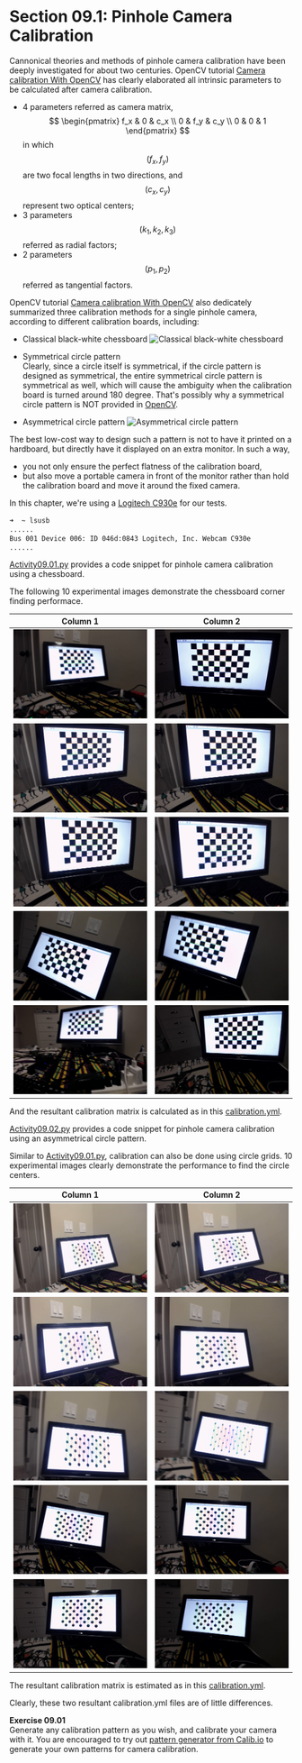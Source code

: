 # Section 09.1: Pinhole Camera Calibration

Cannonical theories and methods of pinhole camera calibration have been deeply investigated for about two centuries. OpenCV tutorial [Camera calibration With OpenCV](https://docs.opencv.org/4.2.0/d4/d94/tutorial_camera_calibration.html) has clearly elaborated all intrinsic parameters to be calculated after camera calibration.
- 4 parameters referred as camera matrix,
$$
\begin{pmatrix}
f_x & 0 & c_x \\
0 & f_y & c_y \\
0 & 0 & 1
\end{pmatrix}
$$
in which $$(f_x, f_y)$$ are two focal lengths in two directions, and $$(c_x, c_y)$$ represent two optical centers;
- 3 parameters $$(k_1, k_2, k_3)$$ referred as radial factors;
- 2 parameters $$(p_1, p_2)$$ referred as tangential factors.

OpenCV tutorial [Camera calibration With OpenCV](https://docs.opencv.org/4.2.0/d4/d94/tutorial_camera_calibration.html) also dedicately summarized three calibration methods for a single pinhole camera, according to different calibration boards, including:
- Classical black-white chessboard
![Classical black-white chessboard](https://docs.opencv.org/4.2.0/pattern.png)

- Symmetrical circle pattern<br/>
Clearly, since a circle itself is symmetrical, if the circle pattern is designed as symmetrical, the entire symmetrical circle pattern is symmetrical as well, which will cause the ambiguity when the calibration board is turned around 180 degree. That's possibly why a symmetrical circle pattern is NOT provided in [OpenCV](https://opencv.org/).


- Asymmetrical circle pattern
![Asymmetrical circle pattern](https://docs.opencv.org/4.2.0/acircles_pattern.png)


The best low-cost way to design such a pattern is not to have it printed on a hardboard, but directly have it displayed on an extra monitor. In such a way,
- you not only ensure the perfect flatness of the calibration board,
- but also move a portable camera in front of the monitor rather than hold the calibration board and move it around the fixed camera.


In this chapter, we're using a [Logitech C930e](https://www.logitech.com/en-us/product/c930e-webcam) for our tests.

```console
➜  ~ lsusb
......
Bus 001 Device 006: ID 046d:0843 Logitech, Inc. Webcam C930e
......
```


[Activity09.01.py](../Activity09.01/Activity09.01.py) provides a code snippet for pinhole camera calibration using a chessboard.

The following 10 experimental images demonstrate the chessboard corner finding performace.

|   Column 1   |      Column 2 | 
|:----------:|:----------:|
| ![Cornors 0](chessboard/0.jpg) | ![Cornors 1](chessboard/1.jpg) |
| ![Cornors 2](chessboard/2.jpg) | ![Cornors 3](chessboard/3.jpg) |
| ![Cornors 4](chessboard/4.jpg) | ![Cornors 5](chessboard/5.jpg) |
| ![Cornors 6](chessboard/6.jpg) | ![Cornors 7](chessboard/7.jpg) |
| ![Cornors 8](chessboard/8.jpg) | ![Cornors 9](chessboard/9.jpg) |

And the resultant calibration matrix is calculated as in this [calibration.yml](chessboard/calibration.yml).


[Activity09.02.py](../Activity09.02/Activity09.02.py) provides a code snippet for pinhole camera calibration using an asymmetrical circle pattern.

Similar to [Activity09.01.py](../Activity09.01/Activity09.01.py), calibration can also be done using circle grids. 10 experimental images clearly demonstrate the performance to find the circle centers.

|   Column 1   |      Column 2      |
|:----------:|:----------:|
| ![Circles 0](circlegrid/0.jpg) | ![Circles 1](circlegrid/1.jpg) |
| ![Circles 2](circlegrid/2.jpg) | ![Circles 3](circlegrid/3.jpg) |
| ![Circles 4](circlegrid/4.jpg) | ![Circles 5](circlegrid/5.jpg) |
| ![Circles 6](circlegrid/6.jpg) | ![Circles 7](circlegrid/7.jpg) |
| ![Circles 8](circlegrid/8.jpg) | ![Circles 9](circlegrid/9.jpg) |

The resultant calibration matrix is estimated as in this [calibration.yml](circlegrid/calibration.yml).


Clearly, these two resultant calibration.yml files are of little differences.


**Exercise 09.01**<br/>
Generate any calibration pattern as you wish, and calibrate your camera with it. You are encouraged to try out [pattern generator from Calib.io](https://calib.io/pages/camera-calibration-pattern-generator) to generate your own patterns for camera calibration.
